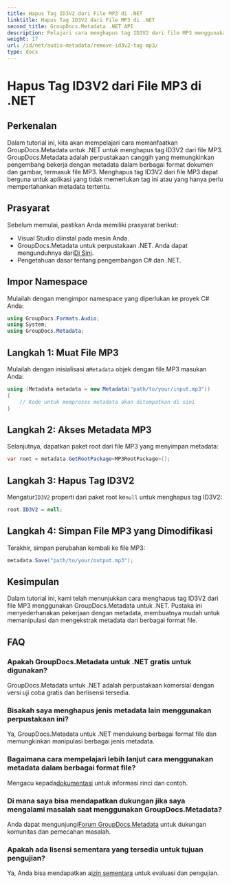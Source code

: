 ```yaml
---
title: Hapus Tag ID3V2 dari File MP3 di .NET
linktitle: Hapus Tag ID3V2 dari File MP3 di .NET
second_title: GroupDocs.Metadata .NET API
description: Pelajari cara menghapus tag ID3V2 dari file MP3 menggunakan GroupDocs.Metadata untuk .NET. Kelola metadata dalam proyek C# Anda secara efisien.
weight: 17
url: /id/net/audio-metadata/remove-id3v2-tag-mp3/
type: docs
---
```

# Hapus Tag ID3V2 dari File MP3 di .NET

## Perkenalan
Dalam tutorial ini, kita akan mempelajari cara memanfaatkan GroupDocs.Metadata untuk .NET untuk menghapus tag ID3V2 dari file MP3. GroupDocs.Metadata adalah perpustakaan canggih yang memungkinkan pengembang bekerja dengan metadata dalam berbagai format dokumen dan gambar, termasuk file MP3. Menghapus tag ID3V2 dari file MP3 dapat berguna untuk aplikasi yang tidak memerlukan tag ini atau yang hanya perlu mempertahankan metadata tertentu.
## Prasyarat
Sebelum memulai, pastikan Anda memiliki prasyarat berikut:
- Visual Studio diinstal pada mesin Anda.
-  GroupDocs.Metadata untuk perpustakaan .NET. Anda dapat mengunduhnya dari[Di Sini](https://releases.groupdocs.com/metadata/net/).
- Pengetahuan dasar tentang pengembangan C# dan .NET.

## Impor Namespace
Mulailah dengan mengimpor namespace yang diperlukan ke proyek C# Anda:
```csharp
using GroupDocs.Formats.Audio;
using System;
using GroupDocs.Metadata;
```
## Langkah 1: Muat File MP3
 Mulailah dengan inisialisasi a`Metadata` objek dengan file MP3 masukan Anda:
```csharp
using (Metadata metadata = new Metadata("path/to/your/input.mp3"))
{
    // Kode untuk memproses metadata akan ditempatkan di sini
}
```
## Langkah 2: Akses Metadata MP3
Selanjutnya, dapatkan paket root dari file MP3 yang menyimpan metadata:
```csharp
var root = metadata.GetRootPackage<MP3RootPackage>();
```
## Langkah 3: Hapus Tag ID3V2
 Mengatur`ID3V2` properti dari paket root ke`null` untuk menghapus tag ID3V2:
```csharp
root.ID3V2 = null;
```
## Langkah 4: Simpan File MP3 yang Dimodifikasi
Terakhir, simpan perubahan kembali ke file MP3:
```csharp
metadata.Save("path/to/your/output.mp3");
```

## Kesimpulan
Dalam tutorial ini, kami telah menunjukkan cara menghapus tag ID3V2 dari file MP3 menggunakan GroupDocs.Metadata untuk .NET. Pustaka ini menyederhanakan pekerjaan dengan metadata, membuatnya mudah untuk memanipulasi dan mengekstrak metadata dari berbagai format file.

## FAQ
### Apakah GroupDocs.Metadata untuk .NET gratis untuk digunakan?
GroupDocs.Metadata untuk .NET adalah perpustakaan komersial dengan versi uji coba gratis dan berlisensi tersedia.
### Bisakah saya menghapus jenis metadata lain menggunakan perpustakaan ini?
Ya, GroupDocs.Metadata untuk .NET mendukung berbagai format file dan memungkinkan manipulasi berbagai jenis metadata.
### Bagaimana cara mempelajari lebih lanjut cara menggunakan metadata dalam berbagai format file?
 Mengacu kepada[dokumentasi](https://tutorials.groupdocs.com/metadata/net/) untuk informasi rinci dan contoh.
### Di mana saya bisa mendapatkan dukungan jika saya mengalami masalah saat menggunakan GroupDocs.Metadata?
 Anda dapat mengunjungi[Forum GroupDocs.Metadata](https://forum.groupdocs.com/c/metadata/14) untuk dukungan komunitas dan pemecahan masalah.
### Apakah ada lisensi sementara yang tersedia untuk tujuan pengujian?
Ya, Anda bisa mendapatkan a[izin sementara](https://purchase.groupdocs.com/temporary-license/) untuk evaluasi dan pengujian.